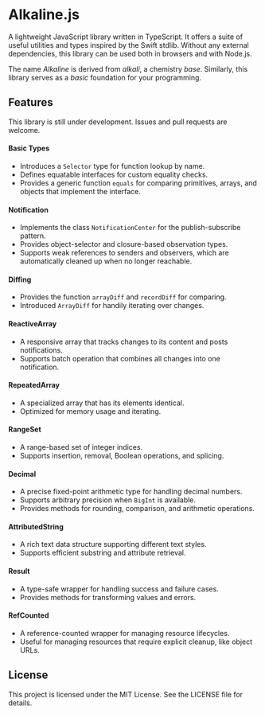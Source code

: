 # Alkaline.js

A lightweight JavaScript library written in TypeScript. It offers a suite of useful utilities and types inspired by the Swift stdlib. Without any external dependencies, this library can be used both in browsers and with Node.js.

The name *Alkaline* is derived from *alkali*, a chemistry *base*. Similarly, this library serves as a *basic* foundation for your programming.

## Features

This library is still under development. Issues and pull requests are welcome.

#### Basic Types

- Introduces a `Selector` type for function lookup by name.
- Defines equatable interfaces for custom equality checks.
- Provides a generic function `equals` for comparing primitives, arrays, and objects that implement the interface.

#### Notification

- Implements the class `NotificationCenter` for the publish-subscribe pattern.
- Provides object-selector and closure-based observation types.
- Supports weak references to senders and observers, which are automatically cleaned up when no longer reachable.

#### Diffing

- Provides the function `arrayDiff` and `recordDiff` for comparing.
- Introduced `ArrayDiff` for handily iterating over changes.

#### ReactiveArray

- A responsive array that tracks changes to its content and posts notifications.
- Supports batch operation that combines all changes into one notification.

#### RepeatedArray

- A specialized array that has its elements identical.
- Optimized for memory usage and iterating.

#### RangeSet

- A range-based set of integer indices.
- Supports insertion, removal, Boolean operations, and splicing.

#### Decimal

- A precise fixed-point arithmetic type for handling decimal numbers.
- Supports arbitrary precision when `BigInt` is available.
- Provides methods for rounding, comparison, and arithmetic operations.

#### AttributedString

- A rich text data structure supporting different text styles.
- Supports efficient substring and attribute retrieval.

#### Result

- A type-safe wrapper for handling success and failure cases.
- Provides methods for transforming values and errors.

#### RefCounted

- A reference-counted wrapper for managing resource lifecycles.
- Useful for managing resources that require explicit cleanup, like object URLs.

## License

This project is licensed under the MIT License. See the LICENSE file for details.
